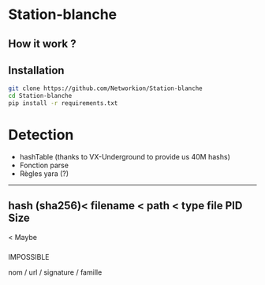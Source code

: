 # Station-blanche

## How it work ?


## Installation

```sh
git clone https://github.com/Networkion/Station-blanche
cd Station-blanche
pip install -r requirements.txt
```

# Detection

- hashTable (thanks to VX-Underground to provide us 40M hashs)
- Fonction parse
- Règles yara (?)


-----

hash (sha256)<
filename <
path <
type file
PID
Size
-----
<
Maybe
>
#####
IMPOSSIBLE

nom / url / signature / famille
#### 